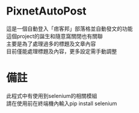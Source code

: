 # PixnetAutoPost
這是一個自動登入「痞客邦」部落格並自動發文的功能  
這個project的誕生和隨意窩關閉也有關聯  
主要是為了處理過多的標題及文章內容  
目前僅能處理標題及內容，更多設定需手動調整

# 備註
此程式中有使用到selenium的相關模組  
請在使用前在終端機內輸入pip install selenium  
